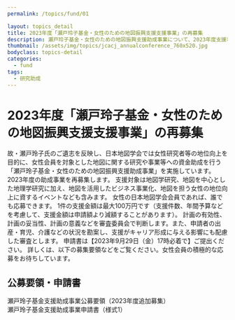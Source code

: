 ```yaml
---
permalink: /topics/fund/01

layout: topics_detail
title: 2023年度「瀬戸玲子基金・女性のための地図振興支援支援事業」の再募集
description: 瀬戸玲子基金・女性のための地図振興支援助成事業について、2023年度支援事業の再募集を行います。
thumbnail: /assets/img/topics/jcacj_annualconference_760x520.jpg
bodyclass: topics-detail
categories:
  - fund
tags:
  - 研究助成
---
```


# 2023年度「瀬戸玲子基金・女性のための地図振興支援支援事業」の再募集

故・瀬戸玲子氏のご遺志を反映し、日本地図学会では女性研究者等の地位向上を目的に、女性会員を対象とした地図に関する研究や事業等への資金助成を行う「瀬戸玲子基金・女性のための地図振興支援助成事業」を実施しています。2023年度の助成事業を再募集します。
支援対象は地図学研究、地図を中心とした地理学研究に加え、地図を活用したビジネス事業化、地図を担う女性の地位向上に資するイベントなども含みます。 女性の日本地図学会会員であれば、誰でも応募できます。
1件の支援金額は最大100万円です（支援件数、年間予算などを考慮して、支援金額は申請額より減額することがあります）。
計画の有効性、計画の妥当性、計画の意義などを審査委員会で判断します。また、申請者の出産・育児、介護などの状況を勘案し、支援がキャリア形成に与える影響にも配慮した審査とします。
申請書は【2023年9月29日（金）17時必着で】ご提出ください。
詳しくは、以下の募集要領などをご覧ください。女性会員の積極的な応募をお待ちしています。<br>

## 公募要領・申請書
瀬戸玲子基金支援助成事業公募要領（2023年度追加募集）<br>
瀬戸玲子基金支援助成事業申請書（様式1）
